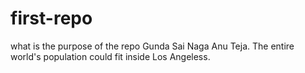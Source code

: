 # first-repo
what is the purpose of the repo
Gunda Sai Naga Anu Teja. The entire world's population could fit inside Los Angeless.
